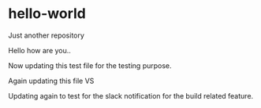# hello-world
Just another repository 

Hello how are you.. 

Now updating this test file for the testing purpose.

Again updating this file VS

Updating again to test for the slack notification for the build related feature.
